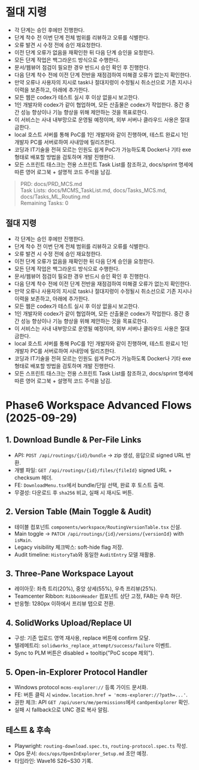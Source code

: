 # 절대 지령
- 각 단계는 승인 후에만 진행한다.
- 단계 착수 전 이번 단계 전체 범위를 리뷰하고 오류를 식별한다.
- 오류 발견 시 수정 전에 승인 재요청한다.
- 이전 단계 오류가 없음을 재확인한 뒤 다음 단계 승인을 요청한다.
- 모든 단계 작업은 백그라운드 방식으로 수행한다.
- 문서/웹뷰어 점검이 필요한 경우 반드시 승인 확인 후 진행한다.
- 다음 단계 착수 전에 이전 단계 전반을 재점검하여 미해결 오류가 없는지 확인한다.
- 만약 오류나 사용자의 지시로 task나 절대지령이 수정될시 취소선으로 기존 지시나 이력을 보존하고, 아래에 추가한다.
- 모든 웹은 codex가 테스트 실시 후 이상 없을시 보고한다.
- 1인 개발자와 codex가 같이 협업하며, 모든 산출물은 codex가 작업한다. 중간 중간 성능 향상이나 기능 향상을 위해 제안하는 것을 목표로한다.
- 이 서비스는 사내 내부망으로 운영될 예정이며, 외부 서버나 클라우드 사용은 절대 금한다.
- local 호스트 서버를 통해 PoC를 1인 개발자와 같이 진행하며, 테스트 완료시 1인 개발자 PC를 서버로하여 사내망에 릴리즈한다.
- 코딩과 IT기술을 전혀 모르는 인원도 쉽게 PoC가 가능하도록 Docker나 기타 exe 형태로 배포할 방법을 검토하며 개발 진행한다.
- 모든 스프린트 태스크는 전용 스프린트 Task List를 참조하고, docs/sprint 명세에 따른 영어 로그북 + 설명적 코드 주석을 남김.

> PRD: docs/PRD_MCS.md  
> Task Lists: docs/MCMS_TaskList.md, docs/Tasks_MCS.md, docs/Tasks_ML_Routing.md  
> Remaining Tasks: 0

## 절대 지령
- 각 단계는 승인 후에만 진행한다.
- 단계 착수 전 이번 단계 전체 범위를 리뷰하고 오류를 식별한다.
- 오류 발견 시 수정 전에 승인 재요청한다.
- 이전 단계 오류가 없음을 재확인한 뒤 다음 단계 승인을 요청한다.
- 모든 단계 작업은 백그라운드 방식으로 수행한다.
- 문서/웹뷰어 점검이 필요한 경우 반드시 승인 확인 후 진행한다.
- 다음 단계 착수 전에 이전 단계 전반을 재점검하여 미해결 오류가 없는지 확인한다.
- 만약 오류나 사용자의 지시로 task나 절대지령이 수정될시 취소선으로 기존 지시나 이력을 보존하고, 아래에 추가한다.
- 모든 웹은 codex가 테스트 실시 후 이상 없을시 보고한다.
- 1인 개발자와 codex가 같이 협업하며, 모든 산출물은 codex가 작업한다. 중간 중간 성능 향상이나 기능 향상을 위해 제안하는 것을 목표로한다.
- 이 서비스는 사내 내부망으로 운영될 예정이며, 외부 서버나 클라우드 사용은 절대 금한다.
- local 호스트 서버를 통해 PoC를 1인 개발자와 같이 진행하며, 테스트 완료시 1인 개발자 PC를 서버로하여 사내망에 릴리즈한다.
- 코딩과 IT기술을 전혀 모르는 인원도 쉽게 PoC가 가능하도록 Docker나 기타 exe 형태로 배포할 방법을 검토하며 개발 진행한다.
- 모든 스프린트 태스크는 전용 스프린트 Task List를 참조하고, docs/sprint 명세에 따른 영어 로그북 + 설명적 코드 주석을 남김.
# Phase6 Workspace Advanced Flows (2025-09-29)

## 1. Download Bundle & Per-File Links
- API: `POST /api/routings/{id}/bundle` → zip 생성, 응답으로 signed URL 반환.
- 개별 파일: `GET /api/routings/{id}/files/{fileId}` signed URL + checksum 헤더.
- FE: `DownloadMenu.tsx`에서 bundle/단일 선택, 완료 후 토스트 출력.
- 무결성: 다운로드 후 `sha256` 비교, 실패 시 재시도 버튼.

## 2. Version Table (Main Toggle & Audit)
- 테이블 컴포넌트 `components/workspace/RoutingVersionTable.tsx` 신설.
- Main toggle → `PATCH /api/routings/{id}/versions/{versionId}` with `isMain`.
- Legacy visibility 체크박스: soft-hide flag 저장.
- Audit timeline: `HistoryTab`와 동일한 `AuditEntry` 모델 재활용.

## 3. Three-Pane Workspace Layout
- 레이아웃: 좌측 트리(20%), 중앙 상세(55%), 우측 프리뷰(25%).
- Teamcenter Ribbon: `RibbonHeader` 컴포넌트 상단 고정, FAB는 우측 하단.
- 반응형: 1280px 이하에서 프리뷰 탭으로 전환.

## 4. SolidWorks Upload/Replace UI
- 구성: 기존 업로드 영역 재사용, replace 버튼에 confirm 모달.
- 텔레메트리: `solidworks_replace_attempt/success/failure` 이벤트.
- Sync to PLM 버튼은 disabled + tooltip("PoC scope 제외").

## 5. Open-in-Explorer Protocol Handler
- Windows protocol `mcms-explorer://` 등록 가이드 문서화.
- FE: 버튼 클릭 시 `window.location.href = 'mcms-explorer://?path=...'`.
- 권한 체크: API `GET /api/users/me/permissions`에서 `canOpenExplorer` 확인.
- 실패 시 fallback으로 UNC 경로 복사 알림.

## 테스트 & 후속
- Playwright: `routing-download.spec.ts`, `routing-protocol.spec.ts` 작성.
- Ops 문서: `docs/ops/OpenInExplorer_Setup.md` 초안 예정.
- 타임라인: Wave16 S26~S30 기록.

